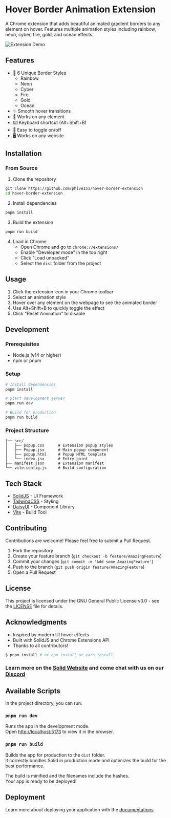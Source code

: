 # Hover Border Animation Extension

A Chrome extension that adds beautiful animated gradient borders to any element on hover. Features multiple animation styles including rainbow, neon, cyber, fire, gold, and ocean effects.

![Extension Demo](demo.gif)

## Features

- 🎨 6 Unique Border Styles
  - Rainbow
  - Neon
  - Cyber
  - Fire
  - Gold
  - Ocean
- ✨ Smooth hover transitions
- 🎯 Works on any element
- ⌨️ Keyboard shortcut (Alt+Shift+B)
- 🔄 Easy to toggle on/off
- 🖥️ Works on any website

## Installation

### From Source
1. Clone the repository
```bash
git clone https://github.com/phive151/hover-border-extension
cd hover-border-extension
```

2. Install dependencies
```bash
pnpm install
```

3. Build the extension
```bash
pnpm run build
```

4. Load in Chrome
   - Open Chrome and go to `chrome://extensions/`
   - Enable "Developer mode" in the top right
   - Click "Load unpacked"
   - Select the `dist` folder from the project

## Usage

1. Click the extension icon in your Chrome toolbar
2. Select an animation style
3. Hover over any element on the webpage to see the animated border
4. Use Alt+Shift+B to quickly toggle the effect
5. Click "Reset Animation" to disable

## Development

### Prerequisites
- Node.js (v14 or higher)
- npm or pnpm

### Setup
```bash
# Install dependencies
pnpm install

# Start development server
pnpm run dev

# Build for production
pnpm run build
```

### Project Structure
```
├── src/
│   ├── popup.css      # Extension popup styles
│   ├── Popup.jsx      # Main popup component
│   ├── popup.html     # Popup HTML template
│   └── index.jsx      # Entry point
├── manifest.json      # Extension manifest
└── vite.config.js     # Build configuration
```

## Tech Stack

- [SolidJS](https://solidjs.com) - UI Framework
- [TailwindCSS](https://tailwindcss.com) - Styling
- [DaisyUI](https://daisyui.com) - Component Library
- [Vite](https://vitejs.dev) - Build Tool

## Contributing

Contributions are welcome! Please feel free to submit a Pull Request.

1. Fork the repository
2. Create your feature branch (`git checkout -b feature/AmazingFeature`)
3. Commit your changes (`git commit -m 'Add some AmazingFeature'`)
4. Push to the branch (`git push origin feature/AmazingFeature`)
5. Open a Pull Request

## License

This project is licensed under the GNU General Public License v3.0 - see the [LICENSE](LICENSE) file for details.

## Acknowledgments

- Inspired by modern UI hover effects
- Built with SolidJS and Chrome Extensions API
- Thanks to all contributors!

```bash
$ pnpm install # or npm install or yarn install
```

### Learn more on the [Solid Website](https://solidjs.com) and come chat with us on our [Discord](https://discord.com/invite/solidjs)

## Available Scripts

In the project directory, you can run:

### `pnpm run dev`

Runs the app in the development mode.<br>
Open [http://localhost:5173](http://localhost:5173) to view it in the browser.

### `pnpm run build`

Builds the app for production to the `dist` folder.<br>
It correctly bundles Solid in production mode and optimizes the build for the best performance.

The build is minified and the filenames include the hashes.<br>
Your app is ready to be deployed!

## Deployment

Learn more about deploying your application with the [documentations](https://vite.dev/guide/static-deploy.html)

